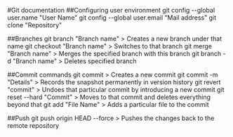 #Git documentation
##Configuring user environment
git config --global user.name "User Name"
git config --global user.email "Mail address"
git clone "Repository"

##Branches
git branch "Branch name" > Creates a new branch under that name
git checkout "Branch name" > Switches to that branch
git merge "Branch name" > Merges the specified branch with this branch
git branch -d "Branch name" > Deletes specified branch

##Commit commands
git commit > Creates a new commit
git commit -m "Details" > Records the snapshot permanently in version history
git revert "commit" > Undoes that particular commit by introducing a new commit
git reset --hard "Commit" > Moves to that commit and deletes everything beyond that
git add "File Name" > Adds a particular file to the commit

##Push
git push origin HEAD --force > Pushes the changes back to the remote repository
